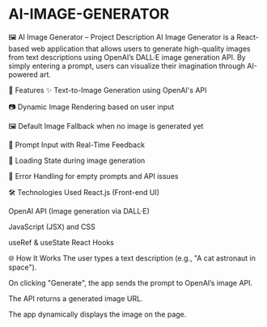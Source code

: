 # AI-IMAGE-GENERATOR
🖼️ AI Image Generator – Project Description AI Image Generator is a React-based web application that allows users to generate high-quality images from text descriptions using OpenAI’s DALL·E image generation API. By simply entering a prompt, users can visualize their imagination through AI-powered art.


🔧 Features
✨ Text-to-Image Generation using OpenAI's API

📷 Dynamic Image Rendering based on user input

🖼️ Default Image Fallback when no image is generated yet

💬 Prompt Input with Real-Time Feedback

🔄 Loading State during image generation

🚫 Error Handling for empty prompts and API issues

🛠️ Technologies Used
React.js (Front-end UI)

OpenAI API (Image generation via DALL·E)

JavaScript (JSX) and CSS

useRef & useState React Hooks


🌐 How It Works
The user types a text description (e.g., "A cat astronaut in space").

On clicking "Generate", the app sends the prompt to OpenAI’s image API.

The API returns a generated image URL.

The app dynamically displays the image on the page.
